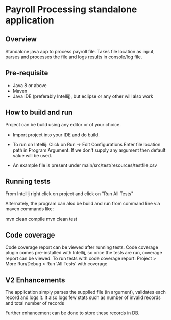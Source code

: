 # Payroll Processing standalone application

## Overview

Standalone java app to process payroll file. Takes
file location as input, parses and processes the file
and logs results in console/log file.

## Pre-requisite
- Java 8 or above
- Maven
- Java IDE (preferably Intellij), but eclipse or any other will also work

## How to build and run
Project can be build using any editor or of your choice.
- Import project into your IDE and do build.
- To run on Intellij: Click on Run -> Edit Configurations
Enter file location path in Program Argument.
If we don't supply any argument then default value will be used.

- An example file is present under main/src/test/resources/testfile,csv

## Running tests
From Intellij right click on project and click on "Run All Tests"

Alternately, the program can also be build and run from command line via
maven commands like:

mvn clean compile
mvn clean test

## Code coverage
Code coverage report can be viewed after running tests.
Code coverage plugin comes pre-installed with Intellij, so
once the tests are run, coverage report can be viewed.
To run tests with code coverage report:
Project > More Run/Debug > Run 'All Tests' with coverage

## V2 Enhancements
The application simply parses the supplied file (in argument), validates 
each record and logs it.
It also logs few stats such as number of invalid records and total number of records

Further enhancement can be done to store these records in DB.




